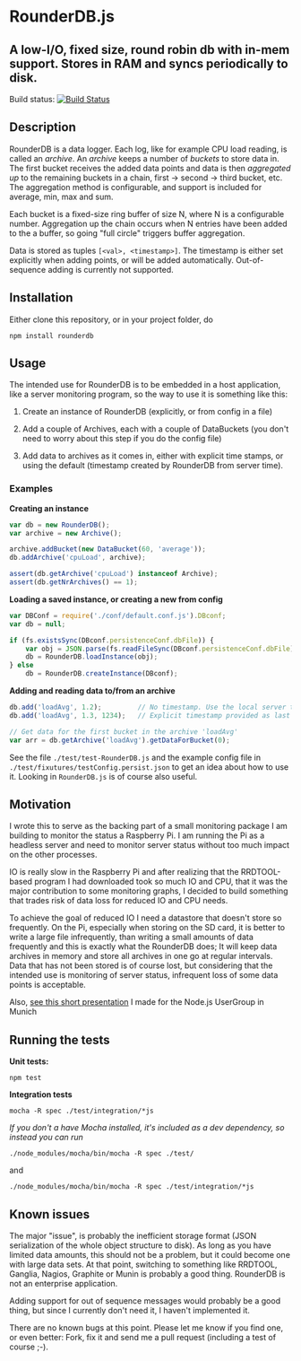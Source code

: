 # RounderDB.js
## A low-I/O, fixed size, round robin db with in-mem support. Stores in RAM and syncs periodically to disk.

Build status: [![Build Status](https://travis-ci.org/aweijnitz/RounderDB.js.png)](https://travis-ci.org/aweijnitz/RounderDB.js)

## Description
RounderDB is a data logger. Each log, like for example CPU load reading, is called an *archive*. An *archive* keeps a number of *buckets* to store data in. The first bucket receives the added data points and data is then *aggregated up* to the remaining buckets in a chain, first -> second -> third bucket, etc. The aggregation method is configurable, and support is included for average, min, max and sum. 

Each bucket is a fixed-size ring buffer of size N, where N is a configurable number. Aggregation up the chain occurs when N entries have been added to the a buffer, so going "full circle" triggers buffer aggregation.

Data is stored as tuples `[<val>, <timestamp>]`. The timestamp is either set explicitly when adding points, or will be added automatically. Out-of-sequence adding is currently not supported. 

## Installation
Either clone this repository, or in your project folder, do

	npm install rounderdb

## Usage
The intended use for RounderDB is to be embedded in a host application, like a server monitoring program, so the way to use it is something like this:

1. Create an instance of RounderDB (explicitly, or from config in a file)

2. Add a couple of Archives, each with a couple of DataBuckets (you don't need to worry about this step if you do the config file)

3. Add data to archives as it comes in, either with explicit time stamps, or using the default (timestamp created by RounderDB from server time).

### Examples

__Creating an instance__
```javascript
var db = new RounderDB();
var archive = new Archive();

archive.addBucket(new DataBucket(60, 'average'));
db.addArchive('cpuLoad', archive);

assert(db.getArchive('cpuLoad') instanceof Archive);
assert(db.getNrArchives() == 1);
```
__Loading a saved instance, or creating a new from config__
```javascript
var DBConf = require('./conf/default.conf.js').DBconf;
var db = null;

if (fs.existsSync(DBconf.persistenceConf.dbFile)) {
    var obj = JSON.parse(fs.readFileSync(DBconf.persistenceConf.dbFile));
    db = RounderDB.loadInstance(obj);
} else
    db = RounderDB.createInstance(DBconf);
```

__Adding and reading data to/from an archive__
```javascript
db.add('loadAvg', 1.2);         // No timestamp. Use the local server time
db.add('loadAvg', 1.3, 1234);   // Explicit timestamp provided as last arg

// Get data for the first bucket in the archive 'loadAvg'
var arr = db.getArchive('loadAvg').getDataForBucket(0);
```

See the file `./test/test-RounderDB.js` and the example config file in `./test/fixutures/testConfig.persist.json` to get an idea about how to use it. Looking in `RounderDB.js` is of course also useful.

## Motivation
I wrote this to serve as the backing part of a small monitoring package I am building to monitor the status a Raspberry Pi. I am running the Pi as a headless server and need to monitor server status without too much impact on the other processes. 

IO is really slow in the Raspberry Pi and after realizing that the RRDTOOL-based program I had downloaded took so much IO and CPU, that it was the major contribution to some monitoring graphs, I decided to build something that trades risk of data loss for reduced IO and CPU needs. 

To achieve the goal of reduced IO I need a datastore that doesn't store so frequently. On the Pi, especially when storing on the SD card, it is better to write a large file infrequently, than writing a small amounts of data frequently and this is exactly what the RounderDB does; It will keep data archives in memory and store all archives in one go at regular intervals. Data that has not been stored is of course lost, but considering that the intended use is monitoring of server status, infrequent loss of some data points is acceptable.

Also, [see this short presentation](http://mildly-interesting.info/slides/MUCNodeJsUG/10-Oct-2013-RounderDB.html) I made for the Node.js UserGroup in Munich


## Running the tests
**Unit tests:** 

	npm test

**Integration tests** 

	mocha -R spec ./test/integration/*js

*If you don't a have Mocha installed, it's included as a dev dependency, so instead you can run*

	./node_modules/mocha/bin/mocha -R spec ./test/

and

	./node_modules/mocha/bin/mocha -R spec ./test/integration/*js


## Known issues
The major "issue", is probably the inefficient storage format (JSON serialization of the whole object structure to disk). As long as you have limited data amounts, this should not be a problem, but it could become one with large data sets. At that point, switching to something like RRDTOOL, Ganglia, Nagios, Graphite or Munin is probably a good thing. RounderDB is not an enterprise application.

Adding support for out of sequence messages would probably be a good thing, but since I currently don't need it, I haven't implemented it.

There are no known bugs at this point. Please let me know if you find one, or even better: Fork, fix it and send me a pull request (including a test of course ;-).

